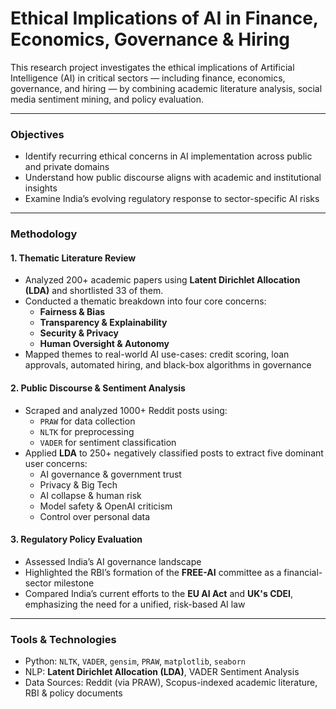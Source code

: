# Ethical Implications of AI in Finance, Economics, Governance & Hiring

This research project investigates the ethical implications of Artificial Intelligence (AI) in critical sectors — including finance, economics, governance, and hiring — by combining academic literature analysis, social media sentiment mining, and policy evaluation.

---

###  Objectives

- Identify recurring ethical concerns in AI implementation across public and private domains
- Understand how public discourse aligns with academic and institutional insights
- Examine India’s evolving regulatory response to sector-specific AI risks

---

###  Methodology

#### 1. Thematic Literature Review
- Analyzed 200+ academic papers using **Latent Dirichlet Allocation (LDA)** and shortlisted 33 of them.
- Conducted a thematic breakdown into four core concerns:
  - **Fairness & Bias**
  - **Transparency & Explainability**
  - **Security & Privacy**
  - **Human Oversight & Autonomy**
- Mapped themes to real-world AI use-cases: credit scoring, loan approvals, automated hiring, and black-box algorithms in governance

#### 2.  Public Discourse & Sentiment Analysis
- Scraped and analyzed 1000+ Reddit posts using:
  - `PRAW` for data collection
  - `NLTK` for preprocessing
  - `VADER` for sentiment classification
- Applied **LDA** to 250+ negatively classified posts to extract five dominant user concerns:
  - AI governance & government trust
  - Privacy & Big Tech
  - AI collapse & human risk
  - Model safety & OpenAI criticism
  - Control over personal data

#### 3. Regulatory Policy Evaluation
- Assessed India’s AI governance landscape
- Highlighted the RBI’s formation of the **FREE-AI** committee as a financial-sector milestone
- Compared India’s current efforts to the **EU AI Act** and **UK's CDEI**, emphasizing the need for a unified, risk-based AI law

---

### Tools & Technologies

- Python: `NLTK`, `VADER`, `gensim`, `PRAW`, `matplotlib`, `seaborn`  
- NLP: **Latent Dirichlet Allocation (LDA)**, VADER Sentiment Analysis  
- Data Sources: Reddit (via PRAW), Scopus-indexed academic literature, RBI & policy documents


